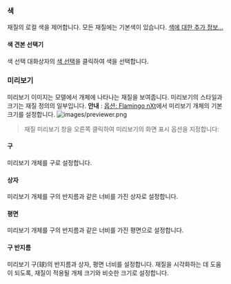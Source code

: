 ### 색
재질의 로컬 색을 제어합니다. 모든 재질에는 기본색이 있습니다. [색에 대한 추가 정보...](select-color.html) 

#### 색 견본 선택기
색 선택 대화상자의 [색 선택](select-color.html)을 클릭하여 색을 선택합니다.

### 미리보기
미리보기 이미지는 모델에서 개체에 나타나는 재질을 보여줍니다. 미리보기의 스타일과 크기는 재질 정의의 일부입니다.
 **안내** : [옵션: Flamingo nXt](options-flamingo.html)에서 미리보기 개체의 기본 크기를 설정합니다.
![images/previewer.png](images/previewer.png)

>재질 미리보기 창을 오른쪽 클릭하여 미리보기의 화면 표시 옵션을 지정합니다:

#### 구
미리보기 개체를 구로 설정합니다.

#### 상자
미리보기 개체를 구의 반지름과 같은 너비를 가진 상자로 설정합니다.

#### 평면
미리보기 개체를 구의 반지름과 같은 너비를 가진 평면으로 설정합니다.

#### 구 반지름
미리보기 구(球)의 반지름과 상자, 평면 너비를 설정합니다. 재질을 시각화하는 데 도움이 되도록, 재질이 적용될 개체 크기와 비슷한 크기로 설정합니다.
